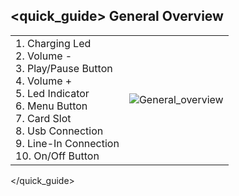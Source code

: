 ## <quick_guide> General Overview

|  |  |
|:-------|:-------|
|1.	Charging Led <Br> 2. Volume - <Br> 3.	Play/Pause Button <Br> 4. Volume + <Br> 5. Led Indicator  <Br> 6.	Menu Button <Br> 7.	Card Slot<Br> 8.	Usb Connection <Br> 9.	Line-In Connection <Br> 10. On/Off Button <Br>|![General_overview](http://static.energysistem.com/images/manuals/42026/53a15f5c56902.jpg)|

</quick_guide>
